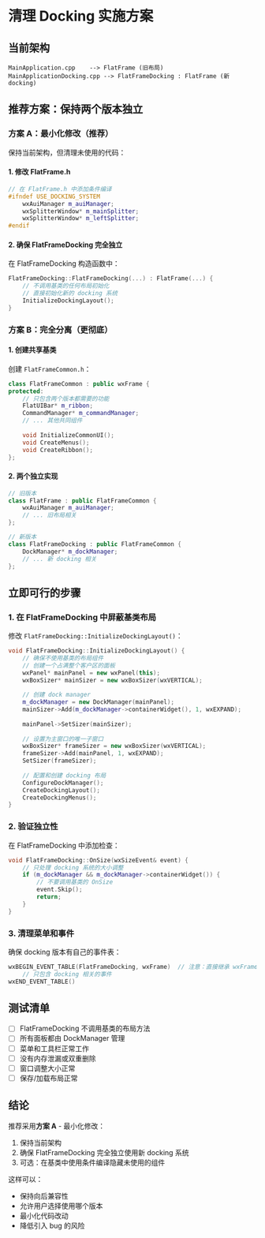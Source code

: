 # 清理 Docking 实施方案

## 当前架构

```
MainApplication.cpp    --> FlatFrame (旧布局)
MainApplicationDocking.cpp --> FlatFrameDocking : FlatFrame (新 docking)
```

## 推荐方案：保持两个版本独立

### 方案 A：最小化修改（推荐）

保持当前架构，但清理未使用的代码：

#### 1. 修改 FlatFrame.h

```cpp
// 在 FlatFrame.h 中添加条件编译
#ifndef USE_DOCKING_SYSTEM
    wxAuiManager m_auiManager;
    wxSplitterWindow* m_mainSplitter;
    wxSplitterWindow* m_leftSplitter;
#endif
```

#### 2. 确保 FlatFrameDocking 完全独立

在 FlatFrameDocking 构造函数中：
```cpp
FlatFrameDocking::FlatFrameDocking(...) : FlatFrame(...) {
    // 不调用基类的任何布局初始化
    // 直接初始化新的 docking 系统
    InitializeDockingLayout();
}
```

### 方案 B：完全分离（更彻底）

#### 1. 创建共享基类

创建 `FlatFrameCommon.h`：
```cpp
class FlatFrameCommon : public wxFrame {
protected:
    // 只包含两个版本都需要的功能
    FlatUIBar* m_ribbon;
    CommandManager* m_commandManager;
    // ... 其他共同组件
    
    void InitializeCommonUI();
    void CreateMenus();
    void CreateRibbon();
};
```

#### 2. 两个独立实现

```cpp
// 旧版本
class FlatFrame : public FlatFrameCommon {
    wxAuiManager m_auiManager;
    // ... 旧布局相关
};

// 新版本
class FlatFrameDocking : public FlatFrameCommon {
    DockManager* m_dockManager;
    // ... 新 docking 相关
};
```

## 立即可行的步骤

### 1. 在 FlatFrameDocking 中屏蔽基类布局

修改 `FlatFrameDocking::InitializeDockingLayout()`：

```cpp
void FlatFrameDocking::InitializeDockingLayout() {
    // 确保不使用基类的布局组件
    // 创建一个占满整个客户区的面板
    wxPanel* mainPanel = new wxPanel(this);
    wxBoxSizer* mainSizer = new wxBoxSizer(wxVERTICAL);
    
    // 创建 dock manager
    m_dockManager = new DockManager(mainPanel);
    mainSizer->Add(m_dockManager->containerWidget(), 1, wxEXPAND);
    
    mainPanel->SetSizer(mainSizer);
    
    // 设置为主窗口的唯一子窗口
    wxBoxSizer* frameSizer = new wxBoxSizer(wxVERTICAL);
    frameSizer->Add(mainPanel, 1, wxEXPAND);
    SetSizer(frameSizer);
    
    // 配置和创建 docking 布局
    ConfigureDockManager();
    CreateDockingLayout();
    CreateDockingMenus();
}
```

### 2. 验证独立性

在 FlatFrameDocking 中添加检查：

```cpp
void FlatFrameDocking::OnSize(wxSizeEvent& event) {
    // 只处理 docking 系统的大小调整
    if (m_dockManager && m_dockManager->containerWidget()) {
        // 不要调用基类的 OnSize
        event.Skip();
        return;
    }
}
```

### 3. 清理菜单和事件

确保 docking 版本有自己的事件表：

```cpp
wxBEGIN_EVENT_TABLE(FlatFrameDocking, wxFrame)  // 注意：直接继承 wxFrame 的事件
    // 只包含 docking 相关的事件
wxEND_EVENT_TABLE()
```

## 测试清单

- [ ] FlatFrameDocking 不调用基类的布局方法
- [ ] 所有面板都由 DockManager 管理
- [ ] 菜单和工具栏正常工作
- [ ] 没有内存泄漏或双重删除
- [ ] 窗口调整大小正常
- [ ] 保存/加载布局正常

## 结论

推荐采用**方案 A** - 最小化修改：
1. 保持当前架构
2. 确保 FlatFrameDocking 完全独立使用新 docking 系统
3. 可选：在基类中使用条件编译隐藏未使用的组件

这样可以：
- 保持向后兼容性
- 允许用户选择使用哪个版本
- 最小化代码改动
- 降低引入 bug 的风险